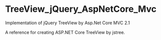 # TreeView_jQuery_AspNetCore_Mvc
Implementation of jQuery TreeView by Asp.Net Core MVC 2.1

A reference for creating ASP.NET Core TreeView by jstree.
